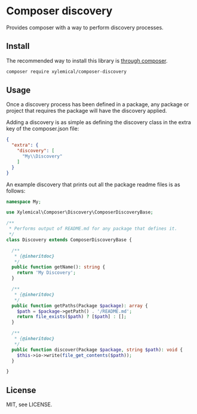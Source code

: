 # Composer discovery

Provides composer with a way to perform discovery processes.

## Install

The recommended way to install this library is [through composer](http://getcomposer.org).

```sh
composer require xylemical/composer-discovery
```

## Usage

Once a discovery process has been defined in a package, any package or project that
requires the package will have the discovery applied.

Adding a discovery is as simple as defining the discovery class in the extra key of
the composer.json file:

```json
{
  "extra": {
    "discovery": [
      "My\\Discovery"
    ]
  }
}
```

An example discovery that prints out all the package readme files is as follows:

```php
namespace My;

use Xylemical\Composer\Discovery\ComposerDiscoveryBase;

/**
 * Performs output of README.md for any package that defines it. 
 */
class Discovery extends ComposerDiscoveryBase {

  /**
   * {@inheritdoc}
   */
  public function getName(): string {
    return 'My Discovery';
  }

  /**
   * {@inheritdoc}
   */
  public function getPaths(Package $package): array {
    $path = $package->getPath() . '/README.md';
    return file_exists($path) ? [$path] : [];
  }

  /**
   * {@inheritdoc}
   */
  public function discover(Package $package, string $path): void {
    $this->io->write(file_get_contents($path));
  }

} 
```

## License

MIT, see LICENSE.
